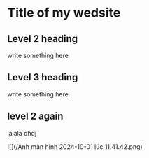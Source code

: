 # Title of my wedsite

## Level 2 heading 
write something here

## Level 3 heading
write something here

## level 2 again
lalala dhdj

![](/Ảnh màn hình 2024-10-01 lúc 11.41.42.png)
```
